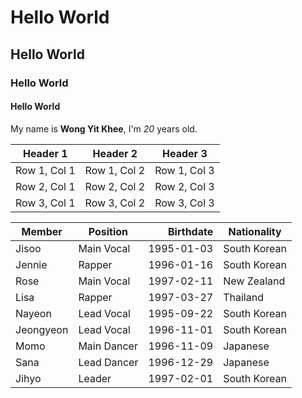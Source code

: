 # Hello World
## Hello World
### Hello World
#### Hello World

My name is **Wong Yit Khee**, I'm *20* years old.

| Header 1 | Header 2 | Header 3 |
|----------|----------|----------|
| Row 1, Col 1 | Row 1, Col 2 | Row 1, Col 3 |
| Row 2, Col 1 | Row 2, Col 2 | Row 2, Col 3 |
| Row 3, Col 1 | Row 3, Col 2 | Row 3, Col 3 |

| Member        | Position    | Birthdate   | Nationality  |
| ------------- | ----------- | -----------: | ------------ |
| Jisoo         | Main Vocal  | 1995-01-03  | South Korean |
| Jennie        | Rapper      | 1996-01-16  | South Korean |
| Rose          | Main Vocal  | 1997-02-11  | New Zealand  |
| Lisa          | Rapper      | 1997-03-27  | Thailand     |
| Nayeon        | Lead Vocal  | 1995-09-22  | South Korean |
| Jeongyeon     | Lead Vocal  | 1996-11-01  | South Korean |
| Momo          | Main Dancer | 1996-11-09  | Japanese     |
| Sana          | Lead Dancer | 1996-12-29  | Japanese     |
| Jihyo         | Leader      | 1997-02-01  | South Korean |
